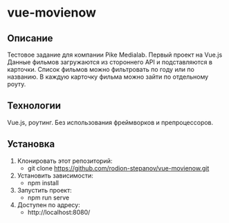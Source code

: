 # vue-movienow

## Описание
Тестовое задание для компании Pike Medialab.
Первый проект на Vue.js
Данные фильмов загружаются из стороннего API и подставляются в карточки.
Список фильмов можно фильтровать по году или по названию.
В каждую карточку фильма можно зайти по отдельному роуту.

## Технологии
Vue.js, роутинг.
Без использования фреймворков и препроцессоров.

## Установка 
1. Клонировать этот репозиторий:
    + git clone https://github.com/rodion-stepanov/vue-movienow.git
2. Установить зависимости:
    + npm install
3. Запустить проект: 
    + npm run serve
4. Доступен по адресу:
    + http://localhost:8080/
